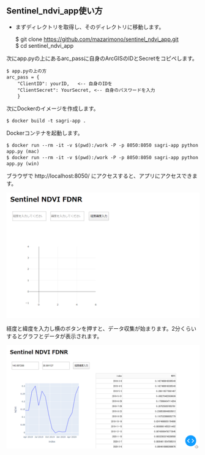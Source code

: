 ## Sentinel_ndvi_app使い方

- まずディレクトリを取得し、そのディレクトリに移動します。

    $ git clone https://github.com/mazarimono/sentinel_ndvi_app.git    
    $ cd sentinel_ndvi_app

次にapp.pyの上にあるarc_passに自身のArcGISのIDとSecretをコピペします。

    $ app.pyの上の方
    arc_pass = {
        "ClientID": yourID,   <-- 自身のIDを
        "ClientSecret": YourSecret, <-- 自身のパスワードを入力
        }

次にDockerのイメージを作成します。    
     
    $ docker build -t sagri-app .

Dockerコンテナを起動します。

    $ docker run --rm -it -v $(pwd):/work -P -p 8050:8050 sagri-app python app.py (mac)
    $ docker run --rm -it -v $(pwd):/work -P -p 8050:8050 sagri-app python app.py (win)

ブラウザで http://localhost:8050/ にアクセスすると、アプリにアクセスできます。    
     

![アプリ1](./img/app1.png)

経度と緯度を入力し横のボタンを押すと、データ収集が始まります。2分くらいするとグラフとデータが表示されます。

![アプリ2](./img/app2.png)